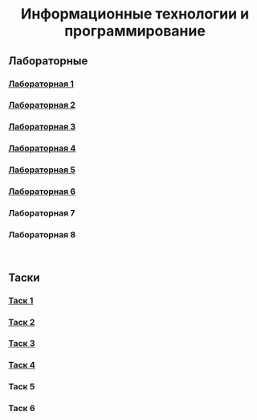 <h1 align="center">Информационные технологии и программирование</h1>
<h2>Лабораторные</h2>
<h3><a href="https://github.com/Mayum1/ITaP/tree/main/src/Lab1">Лабораторная 1</a></h3>
<h3><a href="https://github.com/Mayum1/ITaP/tree/main/src/Lab2">Лабораторная 2</a></h3>
<h3><a href="https://github.com/Mayum1/ITaP/tree/main/src/Lab3">Лабораторная 3</a></h3>
<h3><a href="https://github.com/Mayum1/ITaP/tree/main/src/Lab4">Лабораторная 4</a></h3>
<h3><a href="https://github.com/Mayum1/ITaP/tree/main/src/Lab5">Лабораторная 5</a></h3>
<h3><a href="https://github.com/Mayum1/ITaP/tree/main/src/Lab5">Лабораторная 6</a></h3>
<h3>Лабораторная 7</h3>
<h3>Лабораторная 8</h3>
<br>
<h2>Таски</h2>
<h3><a href="https://github.com/Mayum1/ITaP/tree/main/src/Task1">Таск 1</a></h3>
<h3><a href="https://github.com/Mayum1/ITaP/tree/main/src/Task2">Таск 2</a></h3>
<h3><a href="https://github.com/Mayum1/ITaP/tree/main/src/Task3">Таск 3</a></h3>
<h3><a href="https://github.com/Mayum1/ITaP/tree/main/src/Task4">Таск 4</a></h3>
<h3>Таск 5</h3>
<h3>Таск 6</h3>
